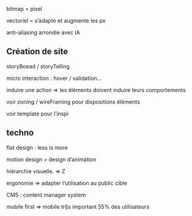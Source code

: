 bitmap = pixel

vectoriel = s’adapte et augmente les px

  

anti-aliasing arrondie avec IA

  

## **Création de site**

  

storyBoead / storyTelling

micro interaction : hover / validation…

induire une action ⇒ les éléments doivent induire leurs comportements

voir zoning / wireFraming pour dispositions éléments

voir template pour l’inspi

  

## techno

flat design : less is more

motion design = design d’animation

hiérarchie visuelle. ⇒ Z

ergonomie ⇒ adapter l’utilisation au public cible

CMS : content manager system

mobile first ⇒ mobile tr§s important 55% des utilisateurs